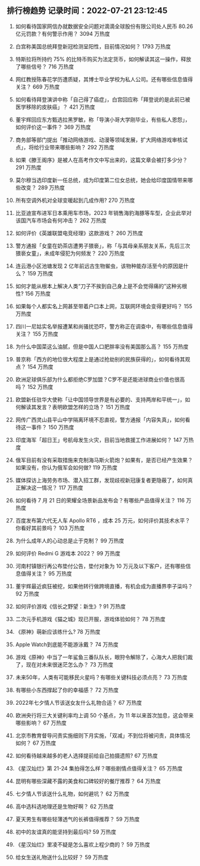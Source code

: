 
## 排行榜趋势 记录时间：2022-07-21 23:12:45
  
  1. 如何看待国家网信办就数据安全问题对滴滴全球股份有限公司处人民币 80.26 亿元罚款？有何警示作用？ 3094 万热度
    
  2. 白宫称美国总统拜登新冠检测呈阳性，目前情况如何？ 1793 万热度
    
  3. 特斯拉将所持约 75% 的比特币购买为法定货币，如何解读其这一操作，释放了哪些信号？ 716 万热度
    
  4. 网红教授陈春花学历遭质疑，其博士毕业学校为私人公司。还有哪些信息值得关注？ 669 万热度
    
  5. 如何看待拜登演讲中称「自己得了癌症」，白宫回应称「拜登说的是此前已被医学移除的皮肤癌」？ 421 万热度
    
  6. 董宇辉回应东方甄选拉黑罗敏，称「导演小哥大学刚毕业，有些私人恩怨」，如何评价这一事件？ 369 万热度
    
  7. 商务部等部门提出「推动网络游戏、动漫等领域发展，扩大网络游戏审核试点」，将给行业带来哪些影响？ 292 万热度
    
  8. 如果《滕王阁序》是被人在高考作文中写出来的，这篇文章会被打多少分？ 291 万热度
    
  9. 莫尔穆当选印度新一任总统，成为印度第二位女总统，她会给印度国情带来哪些改变？ 289 万热度
    
  10. 所有空调外机对全球变暖起到几成作用? 270 万热度
    
  11. 比亚迪宣布进军日本乘用车市场，2023 年销售海豹海豚等车型，企业此举对该国汽车市场会有何冲击？ 262 万热度
    
  12. 如何评价《英雄联盟电竞经理》这款游戏？ 260 万热度
    
  13. 警方通报「女童在奶茶店遭男子猥亵」，称「与其母亲系朋友关系，先后三次猥亵女童」，未成年侵犯为何频发？ 220 万热度
    
  14. 连云港小区池塘发现 2 亿年前远古生物鲎虫，该物种能存活至今的原因是什么？ 159 万热度
    
  15. 如何才能从根本上解决人类“刀子不挨到自己身上是不会觉得痛的”这种劣根性? 156 万热度
    
  16. 如果每个人都实名上网甚至带着户口本上网，互联网环境会变得更好吗？ 155 万热度
    
  17. 四川一尼姑实名举报遭某和尚骚扰恐吓，警方称正在调查中，有哪些信息值得关注？ 155 万热度
    
  18. 为什么中国菜这么油腻，但是中国人口肥胖率没有美国那么高？ 155 万热度
    
  19. 普京称「西方的地位很大程度上是通过抢劫别的民族获得的」，如何看待其观点？ 154 万热度
    
  20. 欧洲足球俱乐部为什么都拒绝C罗加盟？C罗不是还能进球商业价值也很高吗？ 152 万热度
    
  21. 欧盟新任驻华大使称「让中国领导世界是有必要的、支持两岸和平统一」，如何解读其发言？表明欧盟怎样的立场？ 151 万热度
    
  22. 网传广西灵山县平山中学隔离环境不忍直视，警方通报「内容失真」，如何看待这一事件？ 150 万热度
    
  23. 印度海军「超日王」号航母发生火灾，目前当地救援工作进展如何？ 147 万热度
    
  24. 俄军目前有没有采取措施来克制海马斯火箭炮？如果有，是否已经产生效果？如果没有，你认为俄军会如何做? 119 万热度
    
  25. 媒体探访上海劳务市场、潜入招工群，发现歧视新冠康复者更隐蔽了，如何真正解决这一情况？ 117 万热度
    
  26. 如何看待 7 月 21 日的荣耀全场景新品发布会？有哪些产品值得关注？ 116 万热度
    
  27. 百度发布第六代无人车 Apollo RT6 ，成本 25 万元，如何评价其技术水平？你看好其前景吗？ 103 万热度
    
  28. 为什么成年人的心动总是止于克制？ 99 万热度
    
  29. 如何评价 Redmi G 游戏本 2022？ 99 万热度
    
  30. 河南村镇银行再公布垫付公告，垫付对象为 10 万元及以下客户，还有哪些信息值得关注？ 95 万热度
    
  31. 董宇辉最近疯狂被挖，如果他转行做跨境直播，有机会成为直播界李子柒吗？ 92 万热度
    
  32. 如何评价游戏《信长之野望：新生》? 91 万热度
    
  33. 二次元手机游戏《猫之城》现已开服，游戏体验如何？ 78 万热度
    
  34. 《原神》萌新应该练什么? 78 万热度
    
  35. Apple Watch到底能不能游泳戴？ 74 万热度
    
  36. 游戏《原神》中当了一年鲨鱼三番队队长，眼狩令解除了，心海大人把我们裁了，现在对未来很迷茫怎么办？ 73 万热度
    
  37. 未来50年，人类有可能移民火星吗？有哪些关键科技必须点亮？ 73 万热度
    
  38. 有哪些小东西撑起了你的幸福感？ 72 万热度
    
  39. 2022年七夕情人节该送女友什么礼物合适？ 67 万热度
    
  40. 欧洲央行将三大关键利率均上调 50 个基点，为 11 年以来首次加息，这会带来哪些影响？ 67 万热度
    
  41. 北京市教育督导问责实施细则下月实施，「双减」不到位将被问责，具体情况如何？ 67 万热度
    
  42. 如何看待越来越多的老人选择提前给自己拍摄遗照? 67 万热度
    
  43. 《星汉灿烂》第 21-24 集拍得怎么样？哪些剧情点值得关注？ 65 万热度
    
  44. 昆明有哪些深藏不露的美食和口碑较好的餐厅推荐？ 64 万热度
    
  45. 七夕情人节该送什么礼物，如何避坑？ 62 万热度
    
  46. 高中选科选地理还是生物好啊？ 62 万热度
    
  47. 夏天男生有哪些轻薄透气的长裤值得推荐？ 59 万热度
    
  48. 初中的友谊真的能坚持到最后吗? 59 万热度
    
  49. 《星汉灿烂》里凌不疑是怎么喜欢上程少商的？ 59 万热度
    
  50. 给女生送礼物送什么比较好？ 59 万热度
    
